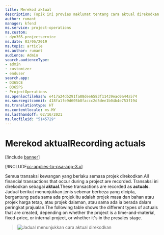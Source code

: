 ```yaml
---
title: Merekod aktual
description: Topik ini provies maklumat tentang cara aktual direkodkan.
author: rumant
manager: kfend
ms.service: project-operations
ms.custom:
- dyn365-projectservice
ms.date: 03/06/2019
ms.topic: article
ms.author: rumant
audience: Admin
search.audienceType:
- admin
- customizer
- enduser
search.app:
- D365CE
- D365PS
- ProjectOperations
ms.openlocfilehash: e417a24d5291fa88dee6583f11439eac0a44a574
ms.sourcegitcommit: 418fa1fe9d605b8faccc2d5dee1b04b4e753f194
ms.translationtype: HT
ms.contentlocale: ms-MY
ms.lasthandoff: 02/10/2021
ms.locfileid: "5145729"
---
```

# <a name="recording-actuals"></a><span data-ttu-id="c01fe-103">Merekod aktual</span><span class="sxs-lookup"><span data-stu-id="c01fe-103">Recording actuals</span></span> 

[!include [banner](../includes/psa-now-project-operations.md)]

[!INCLUDE[cc-applies-to-psa-app-3.x](../includes/cc-applies-to-psa-app-3x.md)]

<span data-ttu-id="c01fe-104">Semua transaksi kewangan yang berlaku semasa projek direkodkan.</span><span class="sxs-lookup"><span data-stu-id="c01fe-104">All financial transactions that occur during a project are recorded.</span></span> <span data-ttu-id="c01fe-105">Transaksi ini direkodkan sebagai **aktual**.</span><span class="sxs-lookup"><span data-stu-id="c01fe-105">These transactions are recorded as **actuals**.</span></span> <span data-ttu-id="c01fe-106">Jadual berikut menunjukkan jenis sebenar berbeza yang dicipta, bergantung pada sama ada projek itu adalah projek masa dan bahan atau projek harga tetap, atau projek dalaman, atau sama ada ia berada dalam peringkat prajualan.</span><span class="sxs-lookup"><span data-stu-id="c01fe-106">The following table shows the different types of actuals that are created, depending on whether the project is a time-and-material, fixed-price, or internal project, or whether it's in the presales stage.</span></span>

> ![Jadual menunjukkan cara aktual direkodkan](media/advanced-table2.png)
